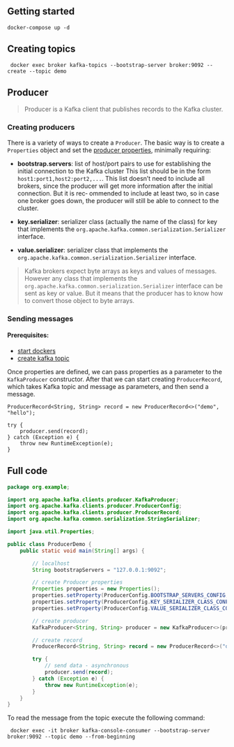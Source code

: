 ## Getting started

```shell
docker-compose up -d
```

## Creating topics

```shell
 docker exec broker kafka-topics --bootstrap-server broker:9092 --create --topic demo
```

## Producer

> Producer is a Kafka client that publishes records to the Kafka cluster.

### Creating producers

There is a variety of ways to create a `Producer`. The basic way is to create a `Properties` object and set
the [producer properties](https://kafka.apache.org/documentation/#producerconfigs), minimally requiring:

- **bootstrap.servers**: list of host/port pairs to use for establishing the initial connection to the Kafka cluster
  This list should be in the form `host1:port1,host2:port2,...`. This list doesn’t need to include all brokers, since
  the producer will get more information after the initial connection. But it is rec‐
  ommended to include at least two, so in case one broker goes down, the producer
  will still be able to connect to the cluster.

- **key.serializer**: serializer class (actually the name of the class) for key that implements
  the `org.apache.kafka.common.serialization.Serializer`
  interface.
- **value.serializer**: serializer class that implements the `org.apache.kafka.common.serialization.Serializer`
  interface.

> Kafka brokers expect byte arrays as keys and values of messages. However any class that implements
> the `org.apache.kafka.common.serialization.Serializer` interface can be sent as key or value. But it means that the
> producer has to know how to convert those object to byte arrays.

### Sending messages

#### Prerequisites:

- [start dockers](#getting-started)
- [create kafka topic](#creating-topics)

Once properties are defined, we can pass properties as a parameter to the `KafkaProducer` constructor.
After that we can start creating `ProducerRecord`, which takes Kafka topic and message as parameters, and then send
a message.

```
ProducerRecord<String, String> record = new ProducerRecord<>("demo", "hello");

try {
    producer.send(record);
} catch (Exception e) {
    throw new RuntimeException(e);
}
```
## Full code
```java
package org.example;

import org.apache.kafka.clients.producer.KafkaProducer;
import org.apache.kafka.clients.producer.ProducerConfig;
import org.apache.kafka.clients.producer.ProducerRecord;
import org.apache.kafka.common.serialization.StringSerializer;

import java.util.Properties;

public class ProducerDemo {
    public static void main(String[] args) {

        // localhost
        String bootstrapServers = "127.0.0.1:9092";

        // create Producer properties
        Properties properties = new Properties();
        properties.setProperty(ProducerConfig.BOOTSTRAP_SERVERS_CONFIG, bootstrapServers);
        properties.setProperty(ProducerConfig.KEY_SERIALIZER_CLASS_CONFIG, StringSerializer.class.getName());
        properties.setProperty(ProducerConfig.VALUE_SERIALIZER_CLASS_CONFIG, StringSerializer.class.getName());

        // create producer
        KafkaProducer<String, String> producer = new KafkaProducer<>(properties);

        // create record
        ProducerRecord<String, String> record = new ProducerRecord<>("demo", "hello");

        try {
            // send data - asynchronous
            producer.send(record);
        } catch (Exception e) {
            throw new RuntimeException(e);
        }
    }
}

```

To read the message from the topic execute the following command:

```shell
 docker exec -it broker kafka-console-consumer --bootstrap-server broker:9092 --topic demo --from-beginning
```
